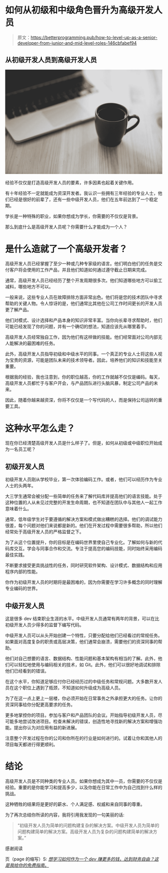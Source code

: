 # 如何从初级和中级角色晋升为高级开发人员

> 原文：<https://betterprogramming.pub/how-to-level-up-as-a-senior-developer-from-junior-and-mid-level-roles-146cbfabef94>

## 从初级开发人员到高级开发人员

![](img/8fe6cefaa2fe9c5d69d5a022ca78597f.png)

经验不仅仅是打造高级开发人员的要素，许多因素也起着关键作用。

有十年经验不一定就能成为资深开发者。我认识一些拥有三年经验的专业人士，他们已经是很好的前辈了，还有一些中级开发人员，他们在五年前达到了一个稳定期。

学长是一种特殊的职业，如果你想成为学长，你需要的不仅仅是背景。

那么到底什么是高级开发人员呢？你需要什么才能成为一个人？

# 是什么造就了一个高级开发者？

高级开发人员已经掌握了至少一种或几种专家级的语言。他们明白他们的任务是交付客户将会使用的工作产品，并且他们知道如何通过遵守截止日期来完成。

通常，高级开发人员已经经历了整个开发周期很多次。他们知道哪些地方可以偷工减料，哪些地方不可以。

一般来说，这些专业人员在故障排除方面非常出色。他们将是您的技术团队中寻求帮助的关键人物。令人惊讶的是，他们通常比其他在公司工作时间更长的开发人员更了解产品。

他们对模式、设计选择和产品本身的知识非常丰富。当你向长辈寻求帮助时，他们可能已经发现了你的问题，并有一个确切的想法，知道应该先从哪里着手。

高级开发人员经常独自工作，因为他们有这样做的技能。他们经常面对公司内部无人能解决的最困难的任务。

此外，高级开发人员指导初级和中级水平的同事。一个真正的专业人士将这些人视为宝贵的资源，可能是团队未来的技术领导者。因此，培养他们的知识和技能至关重要。

根据我的经验，我也注意到，你的职位越高，你的工作就越不仅仅是编码。每天，高级开发人员都忙于与客户开会，与产品团队进行头脑风暴，制定公司产品的未来。

因此，随着你越来越资深，你将不仅仅是一个写代码的人，而是保持公司运转的重要工具。

# 这种水平怎么走？

现在你已经清楚高级开发人员是什么样子了。但是，如何从初级或中级职位开始成为一名员工呢？

## 初级开发人员

初级开发人员刚从学校毕业，第一次体验编码工作。或者，他们可以经历作为专业人士的头两年。

大三学生通常会被分配一些简单的任务来了解代码库并提高他们的语言技能。处于这种位置的人从未见过完整的开发生命周期，也不知道在团队中与其他人一起工作意味着什么。

通常，低年级学生对于要遵循的解决方案和模式做出糟糕的选择。他们的调试能力很差，每个问题对他们来说都是新的。他们在开发过程中需要很多帮助，所以他们经常处于高级开发人员的严格监督之下。

为了从这个位置提升，你的目标是在编码世界里使自己专业化。了解如何与新的代码库交互。学会与同事合作和交流。专注于提高您的编码技能，同时始终采用编码最佳实践。

不断要求接受更具挑战性的任务，同时研究软件架构、设计模式、数据结构和应用程序内部的性能。

你作为初级开发人员的时期将是最困难的，因为你需要在学习许多概念的同时理解专业编码的世界。

## 中级开发人员

这是很多 dev 结束职业生涯的水平。中级开发人员通常有两年的背景，可以在比初级开发人员少得多的监督下编写代码。

中级开发人员可以从头开始创建一个特性，只要分配给他们已经看过的常规任务。如果面对高度复杂的职责或高层决策，他们通常会崩溃，需要他们的资深同事的帮助。

他们对自己想要的语言、数据结构、性能问题和基本架构有相当的了解。此外，他们可以轻松地使用与编码相关的技术，如 Git。此外，他们可以很好地调试和排除他们已经看到的错误。

在这个水平，你知道足够应付你已经经历过的中级任务和常规问题。大多数开发人员在这个职位上遇到了瓶颈，不知道如何升级成为高级人员。

为了在这一点上更上一层楼，你必须开始在日常事务之外承担更大的任务。让你的资深同事给你分配更高要求的任务。

更多地掌控你的项目。参加与客户和产品团队的会议。开始指导初级开发人员，尽可能多地尝试改进项目。检查未解决的错误，创造性地寻找新的解决方案和增强功能。提出你认为对应用有益的新进展。

注意整个开发过程在你的公司和你所在的行业是如何进行的。试着让你和其他人的项目每天都进行得更顺利。

# 结论

高级开发人员是不同种类的专业人员。如果你想成为其中一员，你需要的不仅仅是经验。重要的是你能学习和提高多少，以及你能在日常工作中为自己找到什么样的挑战。

这种牺牲的结果将是更好的薪水、个人满足感、权威和来自同事的尊重。

为了再次总结你所读的内容，我将引用我发现的一句美丽的话:

> “初级开发人员为简单的问题构建复杂的解决方案。中级开发人员为简单的问题构建简单的解决方案。高级开发人员为复杂的问题构建简单的解决方案。”

感谢阅读

页（page 的缩写）S: [*想学习如何作为一个 dev 赚更多的钱，达到财务自由？这是我给你的免费指南。*](https://tinyurl.com/MoneyDev)